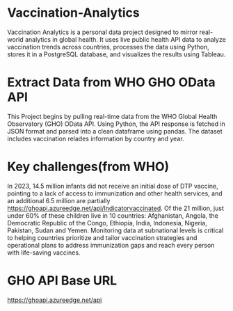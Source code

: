 # Vaccination-Analytics
Vaccination Analytics is a personal data project designed to mirror real-world analytics in global health. It uses live public health API data to analyze vaccination trends across countries, processes the data using Python, stores it in a PostgreSQL database, and visualizes the results using Tableau.
# Extract Data from WHO GHO OData API
This Project begins by pulling real-time data from the WHO Global Health Observatory (GHO) OData API. Using Python, the API response is fetched in JSON format and parsed into a clean dataframe using pandas. The dataset includes vaccination relades information by country and year. 

# Key challenges(from WHO)
In 2023, 14.5 million infants did not receive an initial dose of DTP vaccine, pointing to a lack of access to immunization and other health services, and an additional 6.5 million are partially https://ghoapi.azureedge.net/api/Indicatorvaccinated. Of the 21 million, just under 60% of these children live in 10 countries: Afghanistan, Angola, the Democratic Republic of the Congo, Ethiopia, India, Indonesia, Nigeria, Pakistan, Sudan and Yemen.
Monitoring data at subnational levels is critical to helping countries prioritize and tailor vaccination strategies and operational plans to address immunization gaps and reach every person with life-saving vaccines.

# GHO API Base URL
https://ghoapi.azureedge.net/api